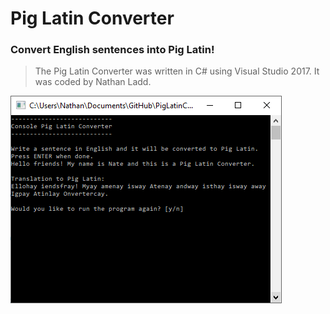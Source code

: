 # Pig Latin Converter

### Convert English sentences into Pig Latin!

> The Pig Latin Converter was written in
> C# using Visual Studio 2017. It was
> coded by Nathan Ladd.

<img src="PLCInAction.PNG" width="434px" height="332px">
